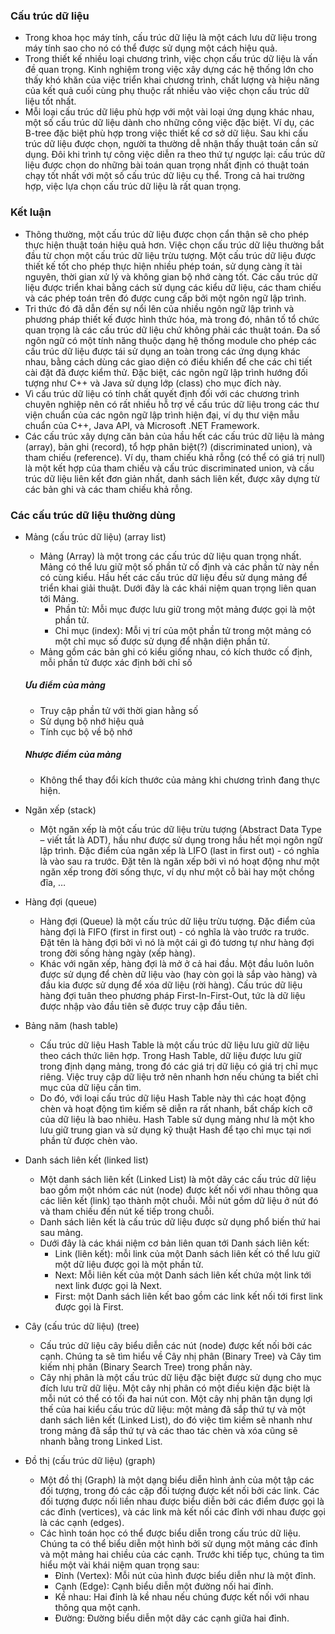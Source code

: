 ### Cấu trúc dữ liệu
- Trong khoa học máy tính, cấu trúc dữ liệu là một cách lưu dữ liệu trong máy tính sao cho nó có thể được sử dụng một cách hiệu quả.
- Trong thiết kế nhiều loại chương trình, việc chọn cấu trúc dữ liệu là vấn đề quan trọng. Kinh nghiệm trong việc xây dựng các hệ thống lớn cho thấy khó khăn của việc triển khai chương trình, chất lượng và hiệu năng của kết quả cuối cùng phụ thuộc rất nhiều vào việc chọn cấu trúc dữ liệu tốt nhất.
- Mỗi loại cấu trúc dữ liệu phù hợp với một vài loại ứng dụng khác nhau, một số cấu trúc dữ liệu dành cho những công việc đặc biệt. Ví dụ, các B-tree đặc biệt phù hợp trong việc thiết kế cơ sở dữ liệu. Sau khi cấu trúc dữ liệu được chọn, người ta thường dễ nhận thấy thuật toán cần sử dụng. Đôi khi trình tự công việc diễn ra theo thứ tự ngược lại: cấu trúc dữ liệu được chọn do những bài toán quan trọng nhất định có thuật toán chạy tốt nhất với một số cấu trúc dữ liệu cụ thể. Trong cả hai trường hợp, việc lựa chọn cấu trúc dữ liệu là rất quan trọng.

### Kết luận
- Thông thường, một cấu trúc dữ liệu được chọn cẩn thận sẽ cho phép thực hiện thuật toán hiệu quả hơn. Việc chọn cấu trúc dữ liệu thường bắt đầu từ chọn một cấu trúc dữ liệu trừu tượng. Một cấu trúc dữ liệu được thiết kế tốt cho phép thực hiện nhiều phép toán, sử dụng càng ít tài nguyên, thời gian xử lý và không gian bộ nhớ càng tốt. Các cấu trúc dữ liệu được triển khai bằng cách sử dụng các kiểu dữ liệu, các tham chiếu và các phép toán trên đó được cung cấp bởi một ngôn ngữ lập trình.
- Tri thức đó đã dẫn đến sự nổi lên của nhiều ngôn ngữ lập trình và phương pháp thiết kế được hình thức hóa, mà trong đó, nhân tố tổ chức quan trọng là các cấu trúc dữ liệu chứ không phải các thuật toán. Đa số ngôn ngữ có một tính năng thuộc dạng hệ thống module cho phép các cấu trúc dữ liệu được tái sử dụng an toàn trong các ứng dụng khác nhau, bằng cách dùng các giao diện có điều khiển để che các chi tiết cài đặt đã được kiểm thử. Đặc biệt, các ngôn ngữ lập trình hướng đối tượng như C++ và Java sử dụng lớp (class) cho mục đích này.
- Vì cấu trúc dữ liệu có tính chất quyết định đối với các chương trình chuyên nghiệp nên có rất nhiều hỗ trợ về cấu trúc dữ liệu trong các thư viện chuẩn của các ngôn ngữ lập trình hiện đại, ví dụ thư viện mẫu chuẩn của C++, Java API, và Microsoft .NET Framework.
- Các cấu trúc xây dựng căn bản của hầu hết các cấu trúc dữ liệu là mảng (array), bản ghi (record), tổ hợp phân biệt(?) (discriminated union), và tham chiếu (reference). Ví dụ, tham chiếu khả rỗng (có thể có giá trị null) là một kết hợp của tham chiếu và cấu trúc discriminated union, và cấu trúc dữ liệu liên kết đơn giản nhất, danh sách liên kết, được xây dựng từ các bản ghi và các tham chiếu khả rỗng.

### Các cấu trúc dữ liệu thường dùng
- Mảng (cấu trúc dữ liệu) (array list)
  + Mảng (Array) là một trong các cấu trúc dữ liệu quan trọng nhất. Mảng có thể lưu giữ một số phần tử cố định và các phần tử này nền có cùng kiểu. Hầu hết các cấu trúc dữ liệu đều sử dụng mảng để triển khai giải thuật. Dưới đây là các khái niệm quan trọng liên quan tới Mảng.
    - Phần tử: Mỗi mục được lưu giữ trong một mảng được gọi là một phần tử.
    - Chỉ mục (index): Mỗi vị trí của một phần tử trong một mảng có một chỉ mục số được sử dụng để nhận diện phần tử.
  + Mảng gồm các bản ghi có kiểu giống nhau, có kích thước cố định, mỗi phần tử được xác định bởi chỉ số
  ##### Ưu điểm của mảng
  + Truy cập phần tử với thời gian hằng số
  + Sử dụng bộ nhớ hiệu quả
  + Tính cục bộ về bộ nhớ
  ##### Nhược điểm của mảng
  + Không thể thay đổi kích thước của mảng khi chương trình đang thực hiện.

- Ngăn xếp (stack)
  + Một ngăn xếp là một cấu trúc dữ liệu trừu tượng (Abstract Data Type – viết tắt là ADT), hầu như được sử dụng trong hầu hết mọi ngôn ngữ lập trình. Đặc điểm của ngăn xếp là LIFO (last in first out) - có nghĩa là vào sau ra trước. Đặt tên là ngăn xếp bởi vì nó hoạt động như một ngăn xếp trong đời sống thực, ví dụ như một cỗ bài hay một chồng đĩa, …

- Hàng đợi (queue)
  + Hàng đợi (Queue) là một cấu trúc dữ liệu trừu tượng. Đặc điểm của hàng đợi là FIFO (first in first out) - có nghĩa là vào trước ra trước. Đặt tên là hàng đợi bởi vì nó là một cái gì đó tương tự như hàng đợi trong đời sống hàng ngày (xếp hàng).
  + Khác với ngăn xếp, hàng đợi là mở ở cả hai đầu. Một đầu luôn luôn được sử dụng để chèn dữ liệu vào (hay còn gọi là sắp vào hàng) và đầu kia được sử dụng để xóa dữ liệu (rời hàng). Cấu trúc dữ liệu hàng đợi tuân theo phương pháp First-In-First-Out, tức là dữ liệu được nhập vào đầu tiên sẽ được truy cập đầu tiên.
  
- Bảng năm (hash table)
  + Cấu trúc dữ liệu Hash Table là một cấu trúc dữ liệu lưu giữ dữ liệu theo cách thức liên hợp. Trong Hash Table, dữ liệu được lưu giữ trong định dạng mảng, trong đó các giá trị dữ liệu có giá trị chỉ mục riêng. Việc truy cập dữ liệu trở nên nhanh hơn nếu chúng ta biết chỉ mục của dữ liệu cần tìm.
  + Do đó, với loại cấu trúc dữ liệu Hash Table này thì các hoạt động chèn và hoạt động tìm kiếm sẽ diễn ra rất nhanh, bất chấp kích cỡ của dữ liệu là bao nhiêu. Hash Table sử dụng mảng như là một kho lưu giữ trung gian và sử dụng kỹ thuật Hash để tạo chỉ mục tại nơi phần tử được chèn vào.

- Danh sách liên kết (linked list)
  + Một danh sách liên kết (Linked List) là một dãy các cấu trúc dữ liệu bao gồm một nhóm các nút (node) được kết nối với nhau thông qua các liên kết (link) tạo thành một chuỗi. Mỗi nút gồm dữ liệu ở nút đó và tham chiếu đến nút kế tiếp trong chuỗi.
  + Danh sách liên kết là cấu trúc dữ liệu được sử dụng phổ biến thứ hai sau mảng.
  + Dưới đây là các khái niệm cơ bản liên quan tới Danh sách liên kết:
    - Link (liên kết): mỗi link của một Danh sách liên kết có thể lưu giữ một dữ liệu được gọi là một phần tử.
    - Next: Mỗi liên kết của một Danh sách liên kết chứa một link tới next link được gọi là Next.
    - First: một Danh sách liên kết bao gồm các link kết nối tới first link được gọi là First.

- Cây (cấu trúc dữ liệu) (tree)
  + Cấu trúc dữ liệu cây biểu diễn các nút (node) được kết nối bởi các cạnh. Chúng ta sẽ tìm hiểu về Cây nhị phân (Binary Tree) và Cây tìm kiếm nhị phân (Binary Search Tree) trong phần này.
  + Cây nhị phân là một cấu trúc dữ liệu đặc biệt được sử dụng cho mục đích lưu trữ dữ liệu. Một cây nhị phân có một điều kiện đặc biệt là mỗi nút có thể có tối đa hai nút con. Một cây nhị phân tận dụng lợi thế của hai kiểu cấu trúc dữ liệu: một mảng đã sắp thứ tự và một danh sách liên kết (Linked List), do đó việc tìm kiếm sẽ nhanh như trong mảng đã sắp thứ tự và các thao tác chèn và xóa cũng sẽ nhanh bằng trong Linked List.

- Đồ thị (cấu trúc dữ liệu) (graph)
  + Một đồ thị (Graph) là một dạng biểu diễn hình ảnh của một tập các đối tượng, trong đó các cặp đối tượng được kết nối bởi các link. Các đối tượng được nối liền nhau được biểu diễn bởi các điểm được gọi là các đỉnh (vertices), và các link mà kết nối các đỉnh với nhau được gọi là các cạnh (edges).
  + Các hình toán học có thể được biểu diễn trong cấu trúc dữ liệu. Chúng ta có thể biểu diễn một hình bởi sử dụng một mảng các đỉnh và một mảng hai chiều của các cạnh. Trước khi tiếp tục, chúng ta tìm hiểu một vài khái niệm quan trọng sau:
    - Đỉnh (Vertex): Mỗi nút của hình được biểu diễn như là một đỉnh.
    - Cạnh (Edge): Cạnh biểu diễn một đường nối hai đỉnh.
    - Kề nhau: Hai đỉnh là kề nhau nếu chúng được kết nối với nhau thông qua một cạnh.
    - Đường: Đường biểu diễn một dãy các cạnh giữa hai đỉnh.
